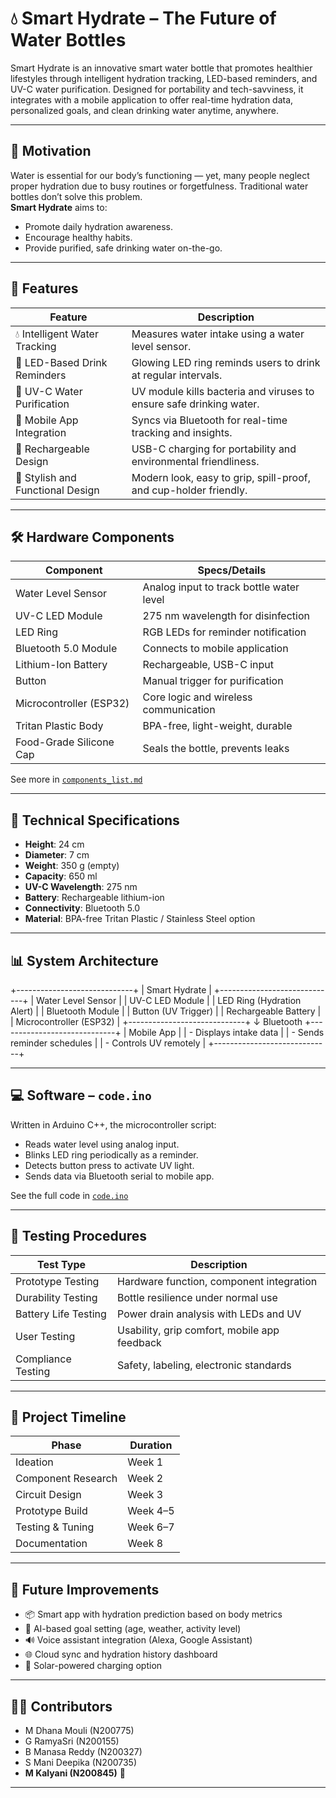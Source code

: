 # 💧 Smart Hydrate – The Future of Water Bottles

Smart Hydrate is an innovative smart water bottle that promotes healthier lifestyles through intelligent hydration tracking, LED-based reminders, and UV-C water purification. Designed for portability and tech-savviness, it integrates with a mobile application to offer real-time hydration data, personalized goals, and clean drinking water anytime, anywhere.

---

## 🧠 Motivation

Water is essential for our body’s functioning — yet, many people neglect proper hydration due to busy routines or forgetfulness. Traditional water bottles don’t solve this problem.  
**Smart Hydrate** aims to:
- Promote daily hydration awareness.
- Encourage healthy habits.
- Provide purified, safe drinking water on-the-go.

---

## 🚀 Features

| Feature                          | Description                                                                 |
|----------------------------------|-----------------------------------------------------------------------------|
| 💧 Intelligent Water Tracking     | Measures water intake using a water level sensor.                           |
| 🔔 LED-Based Drink Reminders     | Glowing LED ring reminds users to drink at regular intervals.               |
| 🧴 UV-C Water Purification       | UV module kills bacteria and viruses to ensure safe drinking water.         |
| 📱 Mobile App Integration        | Syncs via Bluetooth for real-time tracking and insights.                     |
| 🔋 Rechargeable Design           | USB-C charging for portability and environmental friendliness.               |
| 🎨 Stylish and Functional Design | Modern look, easy to grip, spill-proof, and cup-holder friendly.            |

---

## 🛠 Hardware Components

| Component                | Specs/Details                                |
|--------------------------|----------------------------------------------|
| Water Level Sensor       | Analog input to track bottle water level     |
| UV-C LED Module          | 275 nm wavelength for disinfection           |
| LED Ring                 | RGB LEDs for reminder notification           |
| Bluetooth 5.0 Module     | Connects to mobile application               |
| Lithium-Ion Battery      | Rechargeable, USB-C input                    |
| Button                   | Manual trigger for purification              |
| Microcontroller (ESP32)  | Core logic and wireless communication        |
| Tritan Plastic Body      | BPA-free, light-weight, durable              |
| Food-Grade Silicone Cap  | Seals the bottle, prevents leaks             |

See more in [`components_list.md`](./components_list.md)

---

## 📐 Technical Specifications

- **Height**: 24 cm  
- **Diameter**: 7 cm  
- **Weight**: 350 g (empty)  
- **Capacity**: 650 ml  
- **UV-C Wavelength**: 275 nm  
- **Battery**: Rechargeable lithium-ion  
- **Connectivity**: Bluetooth 5.0  
- **Material**: BPA-free Tritan Plastic / Stainless Steel option  

---

## 📊 System Architecture
+-----------------------------+
| Smart Hydrate |
+-----------------------------+
| Water Level Sensor |
| UV-C LED Module |
| LED Ring (Hydration Alert) |
| Bluetooth Module |
| Button (UV Trigger) |
| Rechargeable Battery |
| Microcontroller (ESP32) |
+-----------------------------+
↓ Bluetooth
+-----------------------------+
| Mobile App |
| - Displays intake data |
| - Sends reminder schedules |
| - Controls UV remotely |
+-----------------------------+


---

## 💻 Software – `code.ino`

Written in Arduino C++, the microcontroller script:
- Reads water level using analog input.
- Blinks LED ring periodically as a reminder.
- Detects button press to activate UV light.
- Sends data via Bluetooth serial to mobile app.

See the full code in [`code.ino`](./code.ino)

---

## 🧪 Testing Procedures

| Test Type            | Description                                      |
|----------------------|--------------------------------------------------|
| Prototype Testing    | Hardware function, component integration         |
| Durability Testing   | Bottle resilience under normal use               |
| Battery Life Testing | Power drain analysis with LEDs and UV            |
| User Testing         | Usability, grip comfort, mobile app feedback     |
| Compliance Testing   | Safety, labeling, electronic standards           |

---

## 📅 Project Timeline

| Phase              | Duration  |
|--------------------|-----------|
| Ideation           | Week 1    |
| Component Research | Week 2    |
| Circuit Design     | Week 3    |
| Prototype Build    | Week 4–5  |
| Testing & Tuning   | Week 6–7  |
| Documentation      | Week 8    |

---

## 📲 Future Improvements

- 📦 Smart app with hydration prediction based on body metrics
- 🧠 AI-based goal setting (age, weather, activity level)
- 🔊 Voice assistant integration (Alexa, Google Assistant)
- 🌐 Cloud sync and hydration history dashboard
- 🌿 Solar-powered charging option

---

## 👩‍💻 Contributors

- M Dhana Mouli (N200775)  
- G RamyaSri (N200155)  
- B Manasa Reddy (N200327)  
- S Mani Deepika (N200735)  
- **M Kalyani (N200845)** 🌟

---




